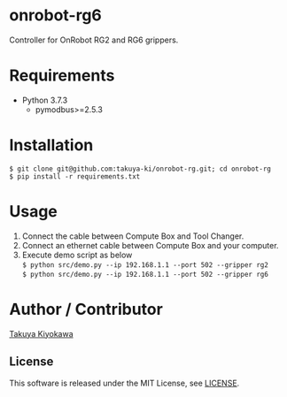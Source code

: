 # onrobot-rg6

Controller for OnRobot RG2 and RG6 grippers.

# Requirements

- Python 3.7.3
  - pymodbus>=2.5.3

# Installation

	$ git clone git@github.com:takuya-ki/onrobot-rg.git; cd onrobot-rg
	$ pip install -r requirements.txt

# Usage

1. Connect the cable between Compute Box and Tool Changer.
2. Connect an ethernet cable between Compute Box and your computer.
3. Execute demo script as below  
	`$ python src/demo.py --ip 192.168.1.1 --port 502 --gripper rg2`  
    `$ python src/demo.py --ip 192.168.1.1 --port 502 --gripper rg6`

# Author / Contributor

[Takuya Kiyokawa](https://takuya-ki.github.io/)

## License

This software is released under the MIT License, see [LICENSE](./LICENSE).
